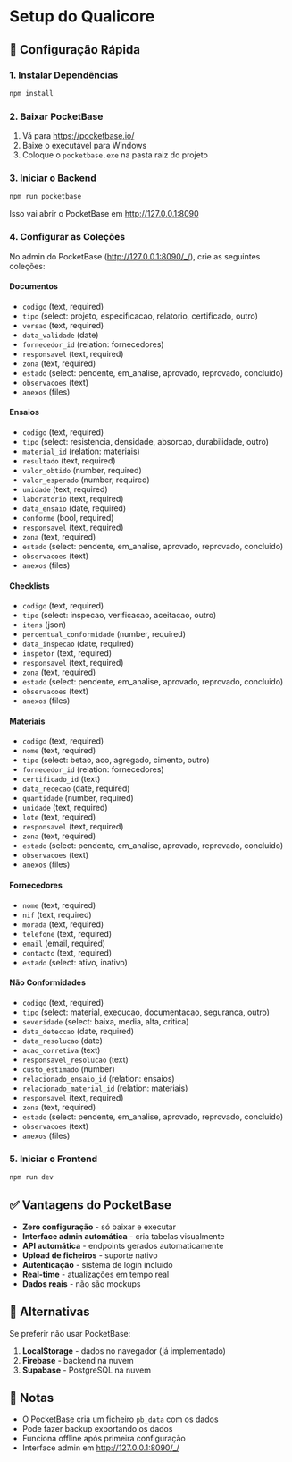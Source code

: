 # Setup do Qualicore

## 🚀 Configuração Rápida

### 1. Instalar Dependências
```bash
npm install
```

### 2. Baixar PocketBase
1. Vá para https://pocketbase.io/
2. Baixe o executável para Windows
3. Coloque o `pocketbase.exe` na pasta raiz do projeto

### 3. Iniciar o Backend
```bash
npm run pocketbase
```
Isso vai abrir o PocketBase em http://127.0.0.1:8090

### 4. Configurar as Coleções
No admin do PocketBase (http://127.0.0.1:8090/_/), crie as seguintes coleções:

#### Documentos
- `codigo` (text, required)
- `tipo` (select: projeto, especificacao, relatorio, certificado, outro)
- `versao` (text, required)
- `data_validade` (date)
- `fornecedor_id` (relation: fornecedores)
- `responsavel` (text, required)
- `zona` (text, required)
- `estado` (select: pendente, em_analise, aprovado, reprovado, concluido)
- `observacoes` (text)
- `anexos` (files)

#### Ensaios
- `codigo` (text, required)
- `tipo` (select: resistencia, densidade, absorcao, durabilidade, outro)
- `material_id` (relation: materiais)
- `resultado` (text, required)
- `valor_obtido` (number, required)
- `valor_esperado` (number, required)
- `unidade` (text, required)
- `laboratorio` (text, required)
- `data_ensaio` (date, required)
- `conforme` (bool, required)
- `responsavel` (text, required)
- `zona` (text, required)
- `estado` (select: pendente, em_analise, aprovado, reprovado, concluido)
- `observacoes` (text)
- `anexos` (files)

#### Checklists
- `codigo` (text, required)
- `tipo` (select: inspecao, verificacao, aceitacao, outro)
- `itens` (json)
- `percentual_conformidade` (number, required)
- `data_inspecao` (date, required)
- `inspetor` (text, required)
- `responsavel` (text, required)
- `zona` (text, required)
- `estado` (select: pendente, em_analise, aprovado, reprovado, concluido)
- `observacoes` (text)
- `anexos` (files)

#### Materiais
- `codigo` (text, required)
- `nome` (text, required)
- `tipo` (select: betao, aco, agregado, cimento, outro)
- `fornecedor_id` (relation: fornecedores)
- `certificado_id` (text)
- `data_rececao` (date, required)
- `quantidade` (number, required)
- `unidade` (text, required)
- `lote` (text, required)
- `responsavel` (text, required)
- `zona` (text, required)
- `estado` (select: pendente, em_analise, aprovado, reprovado, concluido)
- `observacoes` (text)
- `anexos` (files)

#### Fornecedores
- `nome` (text, required)
- `nif` (text, required)
- `morada` (text, required)
- `telefone` (text, required)
- `email` (email, required)
- `contacto` (text, required)
- `estado` (select: ativo, inativo)

#### Não Conformidades
- `codigo` (text, required)
- `tipo` (select: material, execucao, documentacao, seguranca, outro)
- `severidade` (select: baixa, media, alta, critica)
- `data_deteccao` (date, required)
- `data_resolucao` (date)
- `acao_corretiva` (text)
- `responsavel_resolucao` (text)
- `custo_estimado` (number)
- `relacionado_ensaio_id` (relation: ensaios)
- `relacionado_material_id` (relation: materiais)
- `responsavel` (text, required)
- `zona` (text, required)
- `estado` (select: pendente, em_analise, aprovado, reprovado, concluido)
- `observacoes` (text)
- `anexos` (files)

### 5. Iniciar o Frontend
```bash
npm run dev
```

## ✅ Vantagens do PocketBase

- **Zero configuração** - só baixar e executar
- **Interface admin automática** - cria tabelas visualmente
- **API automática** - endpoints gerados automaticamente
- **Upload de ficheiros** - suporte nativo
- **Autenticação** - sistema de login incluído
- **Real-time** - atualizações em tempo real
- **Dados reais** - não são mockups

## 🔧 Alternativas

Se preferir não usar PocketBase:

1. **LocalStorage** - dados no navegador (já implementado)
2. **Firebase** - backend na nuvem
3. **Supabase** - PostgreSQL na nuvem

## 📝 Notas

- O PocketBase cria um ficheiro `pb_data` com os dados
- Pode fazer backup exportando os dados
- Funciona offline após primeira configuração
- Interface admin em http://127.0.0.1:8090/_/ 